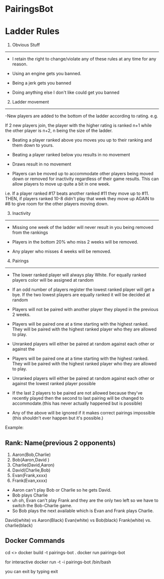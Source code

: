 # PairingsBot

Ladder Rules
===============================================

1. Obvious Stuff
-------------------------------
- I retain the right to change/violate any of these rules at
any time for any reason.

- Using an engine gets you banned.

- Being a jerk gets you banned

- Doing anything else I don't like could get you banned


2. Ladder movement
--------------------------------
-New players are added to the bottom of the ladder according to rating.
e.g.

If 2 new players join, the player with the higher rating is ranked n+1 while
the other player is n+2, n being the size of the ladder.

- Beating a player ranked above you moves you up to their ranking
and them down to yours.

- Beating a player ranked below you results in no movement

- Draws result in no movement

- Players can be moved up to accommodate other players being moved down or removed
for inactivity regardless of their game results.
This can allow players to move up quite a bit in one week. 

i.e. If a player ranked #17 beats another ranked #11 they move up to #11.
THEN, if players ranked 10-8 didn't play that week they move up
AGAIN to #8 to give room for the other players moving down.

3. Inactivity
-------------------------------
- Missing one week of the ladder will never result in you
being removed from the rankings

- Players in the bottom 20% who miss 2 weeks will be removed.

- Any player who misses 4 weeks will be removed.


4. Pairings
--------------------------------

- The lower ranked player will always play White.
For equally ranked players color will be assigned
at random

- If an odd number of players register the lowest ranked player will
get a bye. If the two lowest players are equally
ranked it will be decided at random

- Players will not be paired with another player they played in the previous 2
weeks.

- Players will be paired one at a time starting with the highest ranked.
They will be paired with the highest ranked player who they are allowed
to play.

- Unranked players will either be paired at random against each other or against the
- Players will be paired one at a time starting with the highest ranked.
They will be paired with the highest ranked player who they are allowed
to play.

- Unranked players will either be paired at random against each other or against the
lowest ranked player possible

- If the last 2 players to be paired are not allowed because they've recently played
then the second to last pairing will be changed to accommodate.(this has never actually
happened but is possible)

- Any of the above will be ignored if it makes correct pairings impossible
(this shouldn't ever happen but it's possible.)


Example:

Rank: Name(previous 2 opponents)
-------------------------------------
1. Aaron(Bob,Charlie)
2. Bob(Aaron,David )
3. Charlie(David,Aaron)
4. David(Charlie,Bob)
5. Evan(Frank,xxxx)
6. Frank(Evan,xxxx)

- Aaron can't play Bob or Charlie so he gets David.
- Bob plays Charlie
- uh oh, Evan can't play Frank and they are the only two left so we have to switch the Bob-Charlie game.
- So Bob plays the next available which is Evan and Frank plays Charlie.

David(white) vs Aaron(Black)
Evan(white) vs Bob(black)
Frank(white) vs. charlie(black)

Docker Commands
-----------------------------------
cd <<working-directory>>
docker build -t pairings-bot .
docker run pairings-bot

for interactive
docker run -t -i pairings-bot /bin/bash

you can exit by typing exit
